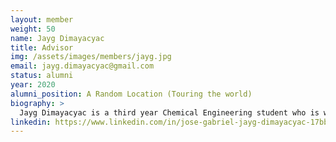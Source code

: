 ```yaml
---
layout: member
weight: 50
name: Jayg Dimayacyac
title: Advisor
img: /assets/images/members/jayg.jpg
email: jayg.dimayacyac@gmail.com
status: alumni
year: 2020
alumni_position: A Random Location (Touring the world)
biography: >
  Jayg Dimayacyac is a third year Chemical Engineering student who is working towards a Bachelors' in Applied Science with a minor in Commerce. As president of Envision, he oversees the goals of Envision, as well as its people, hoping to provide them with substantial professional development to launch them into their careers. Jayg has received plenty of achievements through Envision himself, including winning gold with his team at the Regional Chem-E-Car competition, winning silver at the AIChE Regional Paper Competition, and having the opportunity to qualify for the National level in both competitions. Outside of Envision and Chem-E-Car, Jayg has gotten to work under the Co-op program, performing research for the pulp and paper industry. In his spare time, Jayg enjoys singing and writing the a cappella pieces for UBC's competitive a cappella group, which competes annually in the ICCA.
linkedin: https://www.linkedin.com/in/jose-gabriel-jayg-dimayacyac-17bb0a131
---
```

